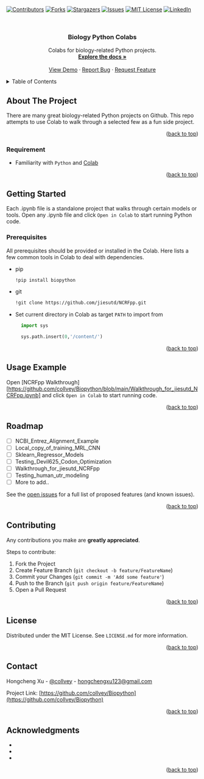 <div id="top"></div>

[![Contributors][contributors-shield]][contributors-url]
[![Forks][forks-shield]][forks-url]
[![Stargazers][stars-shield]][stars-url]
[![Issues][issues-shield]][issues-url]
[![MIT License][license-shield]][license-url]
[![LinkedIn][linkedin-shield]][linkedin-url]

<!-- PROJECT LOGO -->
<br />
<div align="center">
  <!-- <a href="https://github.com/github_username/repo_name">
    <img src="images/logo.png" alt="Logo" width="80" height="80">
  </a> -->

<h3 align="center">Biology Python Colabs</h3>

  <p align="center">
    Colabs for biology-related Python projects.
    <br />
    <a href="https://github.com/collvey/Biopython"><strong>Explore the docs »</strong></a>
    <br />
    <br />
    <a href="https://github.com/collvey/Biopython">View Demo</a>
    ·
    <a href="https://github.com/collvey/Biopython/issues">Report Bug</a>
    ·
    <a href="https://github.com/collvey/Biopython/issues">Request Feature</a>
  </p>
</div>



<!-- TABLE OF CONTENTS -->
<details>
  <summary>Table of Contents</summary>
  <ol>
    <li>
      <a href="#about-the-project">About The Project</a>
      <ul>
        <li><a href="#built-with">Built With</a></li>
      </ul>
    </li>
    <li>
      <a href="#getting-started">Getting Started</a>
      <ul>
        <li><a href="#prerequisites">Prerequisites</a></li>
      </ul>
    </li>
    <li><a href="#usage-example">Usage Example</a></li>
    <li><a href="#roadmap">Roadmap</a></li>
    <li><a href="#contributing">Contributing</a></li>
    <li><a href="#license">License</a></li>
    <li><a href="#contact">Contact</a></li>
    <li><a href="#acknowledgments">Acknowledgments</a></li>
  </ol>
</details>



<!-- ABOUT THE PROJECT -->
## About The Project

There are many great biology-related Python projects on Github. This repo attempts to use Colab to walk through a selected few as a fun side project.

<p align="right">(<a href="#top">back to top</a>)</p>



### Requirement

* Familiarity with `Python` and [Colab](https://colab.research.google.com/)

<p align="right">(<a href="#top">back to top</a>)</p>



<!-- GETTING STARTED -->
 ## Getting Started

Each .ipynb file is a standalone project that walks through certain models or tools. Open any .ipynb file and click `Open in Colab` to start running Python code.

### Prerequisites

All prerequisites should be provided or installed in the Colab. Here lists a few common tools in Colab to deal with dependencies.
* pip
  ```sh
  !pip install biopython
  ```
* git
  ```sh
  !git clone https://github.com/jiesutd/NCRFpp.git
  ```
* Set current directory in Colab as target `PATH` to import from
  ```py
    import sys

    sys.path.insert(0,'/content/')
  ```

<p align="right">(<a href="#top">back to top</a>)</p>



<!-- USAGE EXAMPLES -->
## Usage Example

Open [NCRFpp Walkthrough][https://github.com/collvey/Biopython/blob/main/Walkthrough_for_jiesutd_NCRFpp.ipynb] and click `Open in Colab` to start running code.

<p align="right">(<a href="#top">back to top</a>)</p>



<!-- ROADMAP -->
## Roadmap

- [ ] NCBI_Entrez_Alignment_Example
- [ ] Local_copy_of_training_MRL_CNN
- [ ] Sklearn_Regressor_Models
- [ ] Testing_Devil625_Codon_Optimization
- [ ] Walkthrough_for_jiesutd_NCRFpp
- [ ] Testing_human_utr_modeling
- [ ] More to add..

See the [open issues](https://github.com/collvey/Biopython/issues) for a full list of proposed features (and known issues).

<p align="right">(<a href="#top">back to top</a>)</p>



<!-- CONTRIBUTING -->
## Contributing

Any contributions you make are **greatly appreciated**.

Steps to contribute:

1. Fork the Project
2. Create Feature Branch (`git checkout -b feature/FeatureName`)
3. Commit your Changes (`git commit -m 'Add some feature'`)
4. Push to the Branch (`git push origin feature/FeatureName`)
5. Open a Pull Request

<p align="right">(<a href="#top">back to top</a>)</p>



<!-- LICENSE -->
## License

Distributed under the MIT License. See `LICENSE.md` for more information.

<p align="right">(<a href="#top">back to top</a>)</p>



<!-- CONTACT -->
## Contact

Hongcheng Xu - [@collvey](https://twitter.com/collvey) - hongchengxu123@gmail.com

Project Link: [https://github.com/collvey/Biopython](https://github.com/collvey/Biopython)

<p align="right">(<a href="#top">back to top</a>)</p>



<!-- ACKNOWLEDGMENTS -->
## Acknowledgments

* []()
* []()
* []()

<p align="right">(<a href="#top">back to top</a>)</p>



<!-- MARKDOWN LINKS & IMAGES -->
<!-- https://www.markdownguide.org/basic-syntax/#reference-style-links -->
[contributors-shield]: https://img.shields.io/github/contributors/github_username/repo_name.svg?style=for-the-badge
[contributors-url]: https://github.com/github_username/repo_name/graphs/contributors
[forks-shield]: https://img.shields.io/github/forks/github_username/repo_name.svg?style=for-the-badge
[forks-url]: https://github.com/github_username/repo_name/network/members
[stars-shield]: https://img.shields.io/github/stars/github_username/repo_name.svg?style=for-the-badge
[stars-url]: https://github.com/github_username/repo_name/stargazers
[issues-shield]: https://img.shields.io/github/issues/github_username/repo_name.svg?style=for-the-badge
[issues-url]: https://github.com/github_username/repo_name/issues
[license-shield]: https://img.shields.io/github/license/github_username/repo_name.svg?style=for-the-badge
[license-url]: https://github.com/github_username/repo_name/blob/master/LICENSE.txt
[linkedin-shield]: https://img.shields.io/badge/-LinkedIn-black.svg?style=for-the-badge&logo=linkedin&colorB=555
[linkedin-url]: https://linkedin.com/in/linkedin_username
[product-screenshot]: images/screenshot.png
